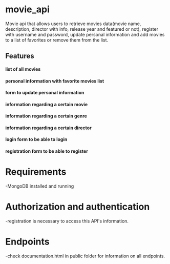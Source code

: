 # movie_api
Movie api that allows users to retrieve movies data(movie name, description, director with info, release year and featured or not), register with username and password, update personal information and add movies to a list of favorites or remove them from the list.

## Features
#### list of all movies 
#### personal information with favorite movies list
#### form to update personal information
#### information regarding a certain movie
#### information regarding a certain genre
#### information regarding a certain director
#### login form to be able to login
#### registration form to be able to register

# Requirements
-MongoDB installed and running

# Authorization and authentication
-registration is necessary to access this API's information.

# Endpoints
-check documentation.html in public folder for information on all endpoints.

